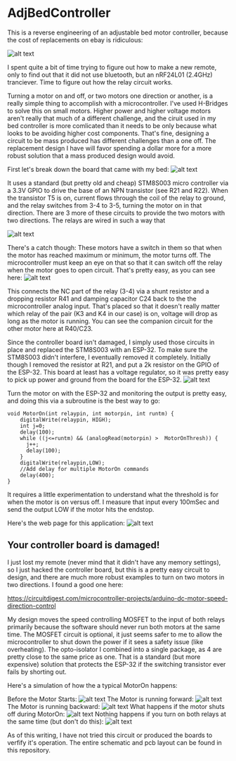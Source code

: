 # AdjBedController

This is a reverse engineering of an adjustable bed motor controller, because the cost of replacements on ebay is ridiculous:

![alt text](SealyEaseRemote-eBay.png?raw=true)

I spent quite a bit of time trying to figure out how to make a new remote, only to find out that it did not use bluetooth, but an nRF24L01 (2.4GHz) tranciever. Time to figure out how the relay circuit works.

Turning a motor on and off, or two motors one direction or another, is a really simple thing to accomplish with a microcontroller. I've used H-Bridges to solve this on small motors. Higher power and higher voltage motors aren't really that much of a different challenge, and the ciruit used in my bed controller is more comlicated than it needs to be only because what looks to be avoiding higher cost components. That's fine, designing a circuit to be mass produced has different challenges than a one off. The replacement design I have will favor spending a dollar more for a more robust solution that a mass produced design would avoid.

First let's break down the board that came with my bed:
![alt text](AdjBedRelayCrkt.JPG?raw=true)

It uses a standard (but pretty old and cheap) STM8S003 micro controller via a 3.3V GPIO to drive the base of an NPN transistor (see R21 and R22). When the transistor T5 is on, current flows through the coil of the relay to ground, and the relay switches from 3-4 to 3-5, turning the motor on in that direction. There are 3 more of these circuits to provide the two motors with two directions. The relays are wired in such a way that 

![alt text](MotorDriverSchematic.jpg?raw=true)

There's a catch though: These motors have a switch in them so that when the motor has reached maximum or minimum, the motor turns off. The microcontroller must keep an eye on that so that it can switch off the relay when the motor goes to open circuit. That's pretty easy, as you can see here:
![alt text](AdjBedFeedBack.JPG?raw=true)

This connects the NC part of the relay (3-4) via a shunt resistor and a dropping resistor R41 and damping capacitor C24 back to the the microcontroller analog input. That's placed so that it doesn't really matter which relay of the pair (K3 and K4 in our case) is on, voltage will drop as long as the motor is running. You can see the companion circuit for the other motor here at R40/C23. 

Since the controller board isn't damaged, I simply used those circuits in place and replaced the STM8S003 with an ESP-32. To make sure the STM8S003 didn't interfere, I eventually removed it completely. Initially though I removed the resistor at R21, and put a 2k resistor on the GPIO of the ESP-32. This board at least has a voltage regulator, so it was pretty easy to pick up power and ground from the board for the ESP-32.
![alt text](AdjBedMotorController.jpg?raw=true)

Turn the motor on with the ESP-32 and monitoring the output is pretty easy, and doing this via a subroutine is the best way to go:

```
void MotorOn(int relaypin, int motorpin, int runtm) {
    digitalWrite(relaypin, HIGH);
    int j=0;
    delay(100);
    while ((j<=runtm) && (analogRead(motorpin) >  MotorOnThresh)) {
      j++;
      delay(100);
    }
    digitalWrite(relaypin,LOW);
    //Add delay for multiple MotorOn commands
    delay(400);
}
```
It requires a little experimentation to understand what the threshold is for when the motor is on versus off. I measure that input every 100mSec and send the output LOW if the motor hits the endstop.

Here's the web page for this application:
![alt text](Motor-WebPage.jpg?raw=true) 

## Your controller board is damaged!

I just lost my remote (never mind that it didn't have any memory settings), so I just hacked the controller board, but this is a pretty easy circuit to design, and there are much more robust examples to turn on two motors in two directions. I found a good one here:

https://circuitdigest.com/microcontroller-projects/arduino-dc-motor-speed-direction-control

My design moves the speed controlling MOSFET to the input of both relays primarily because the software should never run both motors at the same time. The MOSFET circuit is optional, it just seems safer to me to allow the microcontroller to shut down the power if it sees a safety issue (like overheating). The opto-isolator I combined into a single package, as 4 are pretty close to the same price as one. That is a standard (but more expensive) solution that protects the ESP-32 if the switching transistor ever fails by shorting out.

Here's a simulation of how the a typical MotorOn happens:

Before the Motor Starts:
![alt text](MotorOn-Start.jpg?raw=true) 
The Motor is running forward:
![alt text](MotorOn-RunFwd.jpg?raw=true) 
The Motor is running backward:
![alt text](MotorOn-RunBck.jpg?raw=true)
What happens if the motor shuts off during MotorOn:
![alt text](MotorOn-MotorStopped.jpg?raw=true)
Nothing happens if you turn on both relays at the same time (but don't do this):
![alt text](MotorOn-BothRelays.jpg?raw=true)

As of this writing, I have not tried this circuit or produced the boards to verfify it's operation. The entire schematic and pcb layout can be found in this repository.





